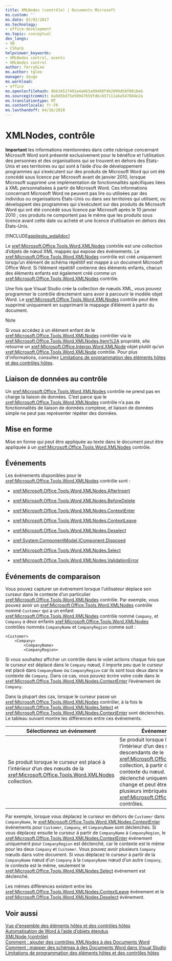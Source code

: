 ```yaml
---
title: XMLNodes (contrôle) | Documents Microsoft
ms.custom: ''
ms.date: 02/02/2017
ms.technology:
- office-development
ms.topic: conceptual
dev_langs:
- VB
- CSharp
helpviewer_keywords:
- XMLNodes control, events
- XMLNodes control
author: TerryGLee
ms.author: tglee
manager: douge
ms.workload:
- office
ms.openlocfilehash: 0bb3451f491e4a663a99488f4b2099d58f0018eb
ms.sourcegitcommit: 6a9d5bd75e50947659fd6c837111a6a547884e2a
ms.translationtype: MT
ms.contentlocale: fr-FR
ms.lasthandoff: 04/16/2018
---
```

# <a name="xmlnodes-control"></a>XMLNodes, contrôle
  **Important** les informations mentionnées dans cette rubrique concernant Microsoft Word sont présenté exclusivement pour le bénéfice et l’utilisation des personnes et des organisations qui se trouvent en dehors des États-Unis et ses territoires ou qui sont à l’aide d’ou de développement programmes qui s’exécutent sur des produits de Microsoft Word qui ont été concédé sous licence par Microsoft avant de janvier 2010, lorsque Microsoft supprimé une implémentation de fonctionnalités spécifiques liées à XML personnalisées à partir de Microsoft Word. Ces informations concernant Microsoft Word ne peuvent pas lire ou utilisées par des individus ou organisations États-Unis ou dans ses territoires qui utilisent, ou développent des programmes qui s’exécutent sur des produits de Microsoft Word qui ont été concédé sous licence par Microsoft après le 10 janvier 2010 ; ces produits ne comportent pas le même que les produits sous licence avant cette date ou acheté et une licence d’utilisation en dehors des États-Unis.  
  
 [!INCLUDE[appliesto_wdalldoc](../vsto/includes/appliesto-wdalldoc-md.md)]  
  
 Le <xref:Microsoft.Office.Tools.Word.XMLNodes> contrôle est une collection d’objets de nœud XML mappés qui expose des événements. Le <xref:Microsoft.Office.Tools.Word.XMLNodes> contrôle est créé uniquement lorsqu’un élément de schéma répétitif est mappé à un document Microsoft Office Word. Si l’élément répétitif contienne des éléments enfants, chacun des éléments enfants est également créé comme un <xref:Microsoft.Office.Tools.Word.XMLNodes> contrôle.  
  
 Une fois que Visual Studio crée la collection de nœuds XML, vous pouvez programmer le contrôle directement sans avoir à parcourir le modèle objet Word. Le <xref:Microsoft.Office.Tools.Word.XMLNodes> contrôle peut être supprimé uniquement en supprimant le mappage d’élément à partir du document.  
  
> [!NOTE]  
>  Si vous accédez à un élément enfant de le <xref:Microsoft.Office.Tools.Word.XMLNodes> contrôler via le <xref:Microsoft.Office.Tools.Word.XMLNodes.Item%2A> propriété, elle retourne un <xref:Microsoft.Office.Interop.Word.XMLNode> objet plutôt qu’un <xref:Microsoft.Office.Tools.Word.XMLNode> contrôle. Pour plus d'informations, consultez [Limitations de programmation des éléments hôtes et des contrôles hôtes](../vsto/programmatic-limitations-of-host-items-and-host-controls.md).  
  
## <a name="binding-data-to-the-control"></a>Liaison de données au contrôle  
 Un <xref:Microsoft.Office.Tools.Word.XMLNodes> contrôle ne prend pas en charge la liaison de données. C’est parce que le <xref:Microsoft.Office.Tools.Word.XMLNodes> contrôle n’a pas de fonctionnalités de liaison de données complexe, et liaison de données simple ne peut pas représenter répéter des données.  
  
## <a name="formatting"></a>Mise en forme  
 Mise en forme qui peut être appliquée au texte dans le document peut être appliquée à un <xref:Microsoft.Office.Tools.Word.XMLNodes> contrôle.  
  
## <a name="events"></a>Événements  
 Les événements disponibles pour le <xref:Microsoft.Office.Tools.Word.XMLNodes> contrôle sont :  
  
-   <xref:Microsoft.Office.Tools.Word.XMLNodes.AfterInsert>  
  
-   <xref:Microsoft.Office.Tools.Word.XMLNodes.BeforeDelete>  
  
-   <xref:Microsoft.Office.Tools.Word.XMLNodes.ContextEnter>  
  
-   <xref:Microsoft.Office.Tools.Word.XMLNodes.ContextLeave>  
  
-   <xref:Microsoft.Office.Tools.Word.XMLNodes.Deselect>  
  
-   <xref:System.ComponentModel.IComponent.Disposed>  
  
-   <xref:Microsoft.Office.Tools.Word.XMLNodes.Select>  
  
-   <xref:Microsoft.Office.Tools.Word.XMLNodes.ValidationError>  
  
## <a name="comparing-events"></a>Événements de comparaison  
 Vous pouvez capturer un événement lorsque l’utilisateur déplace son curseur dans le contexte d’un particulier <xref:Microsoft.Office.Tools.Word.XMLNodes> contrôle. Par exemple, vous pouvez avoir un <xref:Microsoft.Office.Tools.Word.XMLNodes> contrôle nommé `Customer` qui a un enfant <xref:Microsoft.Office.Tools.Word.XMLNodes> contrôle nommé `Company`, et `Company` a deux enfants <xref:Microsoft.Office.Tools.Word.XMLNodes> contrôles nommés `CompanyName` et `CompanyRegion` comme suit :  
  
```  
<Customer>  
    <Company>  
        <CompanyName>  
        <CompanyRegion>  
```  
  
 Si vous souhaitez afficher un contrôle dans le volet actions chaque fois que le curseur est déplacé dans le `Company` nœud, il importe peu que le curseur est placé dans `CompanyName` ou `CompanyRegion` car ils sont tous deux dans le contexte de `Company`. Dans ce cas, vous pouvez écrire votre code dans le <xref:Microsoft.Office.Tools.Word.XMLNodes.ContextEnter> l’événement de `Company`.  
  
 Dans la plupart des cas, lorsque le curseur passe un <xref:Microsoft.Office.Tools.Word.XMLNodes> contrôler, à la fois le <xref:Microsoft.Office.Tools.Word.XMLNodes.Select> et <xref:Microsoft.Office.Tools.Word.XMLNodes.ContextEnter> sont déclenchés. Le tableau suivant montre les différences entre ces événements.  
  
|Sélectionnez un événement|Événement ContextEnter|  
|------------------|------------------------|  
|Se produit lorsque le curseur est placé à l’intérieur d’un des nœuds de la <xref:Microsoft.Office.Tools.Word.XMLNodes> collection.|Se produit lorsque le curseur est placé à l’intérieur d’un des nœuds ou des nœuds descendants de le <xref:Microsoft.Office.Tools.Word.XMLNodes> collection, à partir d’une zone en dehors du contexte du nœud. En d’autres termes, il est déclenché uniquement lorsque le contexte change et peut être déclenché pour plusieurs imbriqués <xref:Microsoft.Office.Tools.Word.XMLNodes> contrôles.|  
  
 Par exemple, lorsque vous déplacez le curseur en dehors de `Customer` dans `CompanyName`, le <xref:Microsoft.Office.Tools.Word.XMLNodes.ContextEnter> événements pour `Customer`, `Company`, et `CompanyName` sont déclenchés. Si vous déplacez ensuite le curseur à partir de `CompanyName` à `CompanyRegion`, le <xref:Microsoft.Office.Tools.Word.XMLNodes.ContextEnter> événement uniquement pour `CompanyRegion` est déclenché, car le contexte est le même pour les deux `Company` et `Customer`. Vous pouvez avoir plusieurs `Company` nœuds dans votre document. Si vous déplacez le curseur à partir de la `CompanyName` nœud d’un `Company` à la `CompanyName` nœud d’un autre `Company`, le contexte est le même, seulement le <xref:Microsoft.Office.Tools.Word.XMLNodes.Select> événement est déclenché.  
  
 Les mêmes différences existent entre les <xref:Microsoft.Office.Tools.Word.XMLNodes.ContextLeave> événement et le <xref:Microsoft.Office.Tools.Word.XMLNodes.Deselect> événement.  
  
## <a name="see-also"></a>Voir aussi  
 [Vue d'ensemble des éléments hôtes et des contrôles hôtes](../vsto/host-items-and-host-controls-overview.md)   
 [Automatisation de Word à l’aide d’objets étendus](../vsto/automating-word-by-using-extended-objects.md)   
 [XMLNode (contrôle)](../vsto/xmlnode-control.md)   
 [Comment : ajouter des contrôles XMLNodes à des Documents Word](../vsto/how-to-add-xmlnodes-controls-to-word-documents.md)   
 [Comment : mapper des schémas à des Documents Word dans Visual Studio](../vsto/how-to-map-schemas-to-word-documents-inside-visual-studio.md)   
 [Limitations de programmation des éléments hôtes et des contrôles hôtes](../vsto/programmatic-limitations-of-host-items-and-host-controls.md)  
  
  